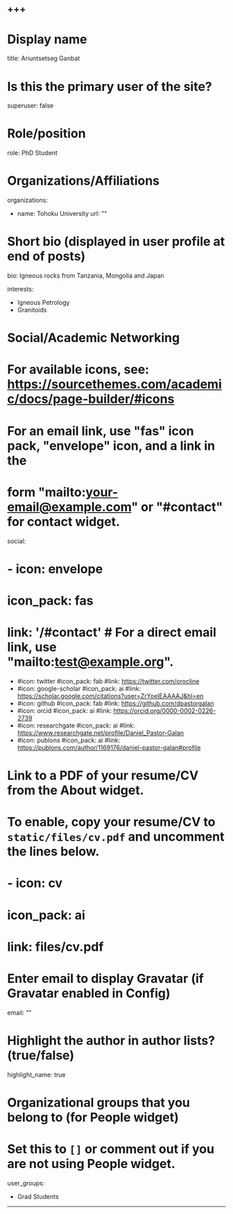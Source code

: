 +++
---
# Display name
title: Ariuntsetseg Ganbat

# Is this the primary user of the site?
superuser: false

# Role/position
role: PhD Student

# Organizations/Affiliations
organizations:
- name: Tohoku University
  url: ""

# Short bio (displayed in user profile at end of posts)
bio: Igneous rocks from Tanzania, Mongolia and Japan

interests:
- Igneous Petrology
- Granitoids

# Social/Academic Networking
# For available icons, see: https://sourcethemes.com/academic/docs/page-builder/#icons
#   For an email link, use "fas" icon pack, "envelope" icon, and a link in the
#   form "mailto:your-email@example.com" or "#contact" for contact widget.

social:
# - icon: envelope
#  icon_pack: fas
#  link: '/#contact'  # For a direct email link, use "mailto:test@example.org".

- #icon: twitter
  #icon_pack: fab
  #link: https://twitter.com/orocline
- #icon: google-scholar
  #icon_pack: ai
  #link: https://scholar.google.com/citations?user=ZrYoeIEAAAAJ&hl=en
- #icon: github
  #icon_pack: fab
  #link: https://github.com/dpastorgalan
- #icon: orcid
  #icon_pack: ai
  #link: https://orcid.org/0000-0002-0226-2739
- #icon: researchgate
  #icon_pack: ai
  #link: https://www.researchgate.net/profile/Daniel_Pastor-Galan
- #icon: publons
  #icon_pack: ai
  #link: https://publons.com/author/1169176/daniel-pastor-galan#profile
  
# Link to a PDF of your resume/CV from the About widget.
# To enable, copy your resume/CV to `static/files/cv.pdf` and uncomment the lines below.
# - icon: cv
#   icon_pack: ai
#   link: files/cv.pdf

# Enter email to display Gravatar (if Gravatar enabled in Config)
email: ""

# Highlight the author in author lists? (true/false)
highlight_name: true

# Organizational groups that you belong to (for People widget)
#   Set this to `[]` or comment out if you are not using People widget.
user_groups:
- Grad Students
---

